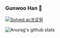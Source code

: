 ### Gunwoo Han 👋



[![Solved.ac프로필](http://mazassumnida.wtf/api/v2/generate_badge?boj=aya02245)](https://solved.ac/profile/aya02245)  


![Anurag's github stats](https://github-readme-stats.vercel.app/api?username=DieGlory&show_icons=true&theme=radical)  
